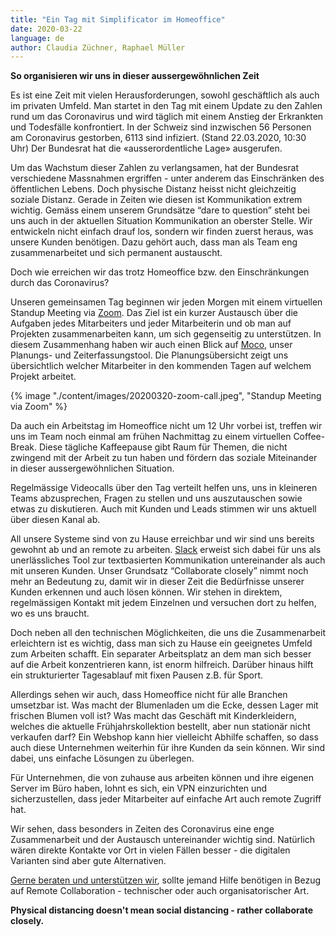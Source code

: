 ```yaml
---
title: "Ein Tag mit Simplificator im Homeoffice"
date: 2020-03-22
language: de
author: Claudia Züchner, Raphael Müller
---
```


**So organisieren wir uns in dieser aussergewöhnlichen Zeit**


Es ist eine Zeit mit vielen Herausforderungen, sowohl geschäftlich als auch im privaten Umfeld. Man startet in den Tag mit einem Update zu den Zahlen rund um das Coronavirus und wird täglich mit einem Anstieg der Erkrankten und Todesfälle konfrontiert. In der Schweiz sind inzwischen 56 Personen am Coronavirus gestorben, 6113 sind infiziert. (Stand 22.03.2020, 10:30 Uhr) Der Bundesrat hat die «ausserordentliche Lage» ausgerufen.

Um das Wachstum dieser Zahlen zu verlangsamen, hat der Bundesrat verschiedene Massnahmen ergriffen - unter anderem das Einschränken des öffentlichen Lebens. Doch physische Distanz heisst nicht gleichzeitig soziale Distanz. Gerade in Zeiten wie diesen ist Kommunikation extrem wichtig. Gemäss einem unserem Grundsätze “dare to question” steht bei uns auch in der aktuellen Situation Kommunikation an oberster Stelle. Wir entwickeln nicht einfach drauf los, sondern wir finden zuerst heraus, was unsere Kunden benötigen. Dazu gehört auch, dass man als Team eng zusammenarbeitet und sich permanent austauscht.

Doch wie erreichen wir das trotz Homeoffice bzw. den Einschränkungen durch das Coronavirus?

Unseren gemeinsamen Tag beginnen wir jeden Morgen mit einem virtuellen Standup Meeting via <a href="https://zoom.us" target="_blank" >Zoom</a>. Das Ziel ist ein kurzer Austausch über die Aufgaben jedes Mitarbeiters und jeder Mitarbeiterin und ob man auf Projekten zusammenarbeiten kann, um sich gegenseitig zu unterstützen. In diesem Zusammenhang haben wir auch einen Blick auf <a href="https://www.mocoapp.com/" target="_blank" >Moco</a>, unser Planungs- und Zeiterfassungstool. Die Planungsübersicht zeigt uns übersichtlich welcher Mitarbeiter in den kommenden Tagen auf welchem Projekt arbeitet.  


{% image "./content/images/20200320-zoom-call.jpeg", "Standup Meeting via Zoom" %}

Da auch ein Arbeitstag im Homeoffice nicht um 12 Uhr vorbei ist, treffen wir uns im Team noch einmal am frühen Nachmittag zu einem virtuellen Coffee-Break. Diese tägliche Kaffeepause gibt Raum für Themen, die nicht zwingend mit der Arbeit zu tun haben und fördern das soziale Miteinander in dieser aussergewöhnlichen Situation.

Regelmässige Videocalls über den Tag verteilt helfen uns, uns in kleineren Teams abzusprechen, Fragen zu stellen und uns auszutauschen sowie etwas zu diskutieren. Auch mit Kunden und Leads stimmen wir uns aktuell über diesen Kanal ab.

All unsere Systeme sind von zu Hause erreichbar und wir sind uns bereits gewohnt ab und an remote zu arbeiten. <a href="https://slack.com/intl/de-ch/" target="_blank" >Slack</a> erweist sich dabei für uns als unerlässliches Tool zur textbasierten Kommunikation untereinander als auch mit unseren Kunden. Unser Grundsatz “Collaborate closely” nimmt noch mehr an Bedeutung zu, damit wir in dieser Zeit die Bedürfnisse unserer Kunden erkennen und auch lösen können. Wir stehen in direktem, regelmässigen Kontakt mit jedem Einzelnen und versuchen dort zu helfen, wo es uns braucht.

Doch neben all den technischen Möglichkeiten, die uns die Zusammenarbeit erleichtern ist es wichtig, dass man sich zu Hause ein geeignetes Umfeld zum Arbeiten schafft. Ein separater Arbeitsplatz an dem man sich besser auf die Arbeit konzentrieren kann, ist enorm hilfreich. Darüber hinaus hilft ein strukturierter Tagesablauf mit fixen Pausen z.B. für Sport.

Allerdings sehen wir auch, dass Homeoffice nicht für alle Branchen umsetzbar ist. Was macht der Blumenladen um die Ecke, dessen Lager mit frischen Blumen voll ist? Was macht das Geschäft mit Kinderkleidern, welches die aktuelle Frühjahrskollektion bestellt, aber nun stationär nicht verkaufen darf? Ein Webshop kann hier vielleicht Abhilfe schaffen, so dass auch diese Unternehmen weiterhin für ihre Kunden da sein können. Wir sind dabei, uns einfache Lösungen zu überlegen.

Für Unternehmen, die von zuhause aus arbeiten können und ihre eigenen Server im Büro haben, lohnt es sich, ein VPN einzurichten und sicherzustellen, dass jeder Mitarbeiter auf einfache Art auch remote Zugriff hat.

Wir sehen, dass besonders in Zeiten des Coronavirus eine enge Zusammenarbeit und der Austausch untereinander wichtig sind. Natürlich wären direkte Kontakte vor Ort in vielen Fällen besser - die digitalen Varianten sind aber gute Alternativen.

[Gerne beraten und unterstützen wir](https://www.simplificator.com/contact), sollte jemand Hilfe benötigen in Bezug auf Remote Collaboration - technischer oder auch organisatorischer Art.

**Physical distancing doesn't mean social distancing - rather collaborate closely.**
